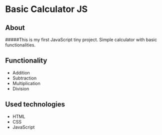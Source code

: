 # Basic Calculator JS

## About
#####This is my first JavaScript tiny project. Simple calculator with basic functionalities.

## Functionality
* Addition
* Subtraction
* Multiplication
* Division

## Used technologies
* HTML
* CSS
* JavaScript
